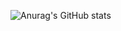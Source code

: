 ![Anurag's GitHub stats](https://github-readme-stats.vercel.app/api?username=parksuja&show_icons=true&theme=radical)

